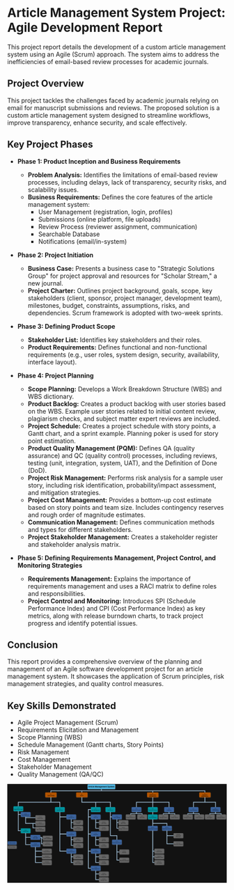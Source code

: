 # Article Management System Project: Agile Development Report

This project report details the development of a custom article management system using an Agile (Scrum) approach. The system aims to address the inefficiencies of email-based review processes for academic journals.

## Project Overview

This project tackles the challenges faced by academic journals relying on email for manuscript submissions and reviews. The proposed solution is a custom article management system designed to streamline workflows, improve transparency, enhance security, and scale effectively.

## Key Project Phases

*   **Phase 1: Product Inception and Business Requirements**
    *   **Problem Analysis:** Identifies the limitations of email-based review processes, including delays, lack of transparency, security risks, and scalability issues.
    *   **Business Requirements:** Defines the core features of the article management system:
        *   User Management (registration, login, profiles)
        *   Submissions (online platform, file uploads)
        *   Review Process (reviewer assignment, communication)
        *   Searchable Database
        *   Notifications (email/in-system)

*   **Phase 2: Project Initiation**
    *   **Business Case:** Presents a business case to "Strategic Solutions Group" for project approval and resources for "Scholar Stream," a new journal.
    *   **Project Charter:** Outlines project background, goals, scope, key stakeholders (client, sponsor, project manager, development team), milestones, budget, constraints, assumptions, risks, and dependencies. Scrum framework is adopted with two-week sprints.

*   **Phase 3: Defining Product Scope**
    *   **Stakeholder List:** Identifies key stakeholders and their roles.
    *   **Product Requirements:** Defines functional and non-functional requirements (e.g., user roles, system design, security, availability, interface layout).

*   **Phase 4: Project Planning**
    *   **Scope Planning:** Develops a Work Breakdown Structure (WBS) and WBS dictionary.
    *   **Product Backlog:** Creates a product backlog with user stories based on the WBS. Example user stories related to initial content review, plagiarism checks, and subject matter expert reviews are included.
    *   **Project Schedule:** Creates a project schedule with story points, a Gantt chart, and a sprint example. Planning poker is used for story point estimation.
    *   **Product Quality Management (PQM):** Defines QA (quality assurance) and QC (quality control) processes, including reviews, testing (unit, integration, system, UAT), and the Definition of Done (DoD).
    *   **Project Risk Management:** Performs risk analysis for a sample user story, including risk identification, probability/impact assessment, and mitigation strategies.
    *   **Project Cost Management:** Provides a bottom-up cost estimate based on story points and team size. Includes contingency reserves and rough order of magnitude estimates.
    *   **Communication Management:** Defines communication methods and types for different stakeholders.
    *   **Project Stakeholder Management:** Creates a stakeholder register and stakeholder analysis matrix.

*   **Phase 5: Defining Requirements Management, Project Control, and Monitoring Strategies**
    *   **Requirements Management:** Explains the importance of requirements management and uses a RACI matrix to define roles and responsibilities.
    *   **Project Control and Monitoring:** Introduces SPI (Schedule Performance Index) and CPI (Cost Performance Index) as key metrics, along with release burndown charts, to track project progress and identify potential issues.

## Conclusion

This report provides a comprehensive overview of the planning and management of an Agile software development project for an article management system. It showcases the application of Scrum principles, risk management strategies, and quality control measures.

## Key Skills Demonstrated

*   Agile Project Management (Scrum)
*   Requirements Elicitation and Management
*   Scope Planning (WBS)
*   Schedule Management (Gantt charts, Story Points)
*   Risk Management
*   Cost Management
*   Stakeholder Management
*   Quality Management (QA/QC)

![](https://github.com/Takosaga/spring_24/blob/main/project_management/work_breakdown_structure.png)
